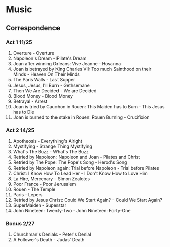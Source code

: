 # Music

## Correspondence

### Act 1 11/25
1. Overture - Overture
1. Napoleon's Dream - Pilate's Dream
1. Joan after winning Orleans: Vive Jeanne - Hosanna
1. Joan is betrayed by King Charles VII: Too much Sainthood on their Minds - Heaven On Their Minds
1. The Paris Walls - Last Supper
1. Jesus, Jesus, I'll Burn - Gethsemane
1. Then We Are Decided - We are Decided
1. Blood Money - Blood Money
1. Betrayal - Arrest
1. Joan is tried by Cauchon in Rouen: This Maiden has to Burn - This Jesus has to Die
1. Joan is burned to the stake in Rouen: Rouen Burning - Crucifixion

### Act 2 14/25
1. Apotheosis - Everything's Alright
1. Mystifying - Strange Thing Mystifying
1. What's The Buzz - What's The Buzz
1. Retried by Napoleon: Napoleon and Joan - Pilates and Christ
1. Retried by The Pope: The Pope's Song - Herod's Song
1. Retried by Napoleon again: Trial before Napoleon - Trial before Pilates
1. Christ: I Know How To Lead Her - I Don't Know How to Love Him
1. La Hire, Mercenary - Simon Zealotes
1. Poor France - Poor Jerusalem
1. Rouen - The Temple
1. Paris - Lepers
1. Retried by Jesus Christ: Could We Start Again? - Could We Start Again?
1. SuperMaiden - Superstar
1. John Nineteen: Twenty-Two - John Nineteen: Forty-One

### Bonus 2/27

1. Churchman's Denials - Peter's Denial
1. A Follower's Death - Judas' Death
